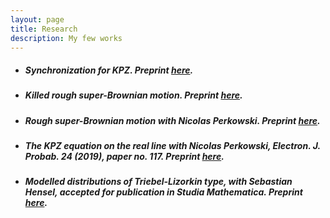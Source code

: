 ```yaml
---
layout: page
title: Research
description: My few works 
---
```


 - ##### Synchronization for KPZ. Preprint [here](https://arxiv.org/abs/1907.06278).

 - ##### Killed rough super-Brownian motion. Preprint [here](https://arxiv.org/abs/1906.11054).

 - ##### Rough super-Brownian motion with Nicolas Perkowski. Preprint [here](https://arxiv.org/abs/1905.05825).

 - ##### The KPZ equation on the real line with Nicolas Perkowski, Electron. J. Probab. 24 (2019), paper no. 117. Preprint [here](https://arxiv.org/abs/1808.00354).

 - ##### Modelled distributions of Triebel-Lizorkin type, with Sebastian Hensel, accepted for publication in Studia Mathematica. Preprint [here](https://arxiv.org/abs/1709.05202).


<!--#### <u>The effects of increased eye contact on feeding portions</u>-->
<!--*In this paper I estimate the effect of increased eye contact on the size of feeding portions delivered by my humans. Over a period of several months I varied the amount of time I spent in locked eye contact with my masters while secretely recording the total amount of food provided each day. The results incidate that the relationship between eye contact and portion size is concave, in that as eye contact increases, the portion size increases up until a point where it begins to decrease. Future research will examine whether time spent cuddling exhibits a similar relationship.*-->

<!--[click here for the most recent version of the paper]({{ BASE_PATH}}/pages/working_papers/sample-working-paper.pdf)-->


<!-- Note: this is how to write a comment in HTML. Everything in here won't show up on your webpage.-->

<!--
To increase the size of the title, use fewer # in front of the paper title.
To decrease the size of the title, use more #. 
To remove the italics, remove the * before and after the description
To remove the underline from the title, remove the <u> tags (<u> and </u>)
-->

